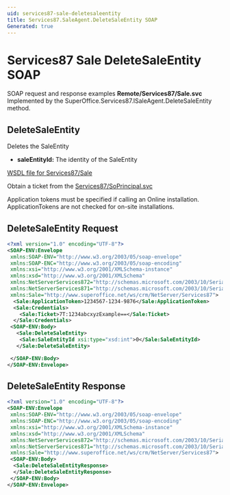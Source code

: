 ```yaml
---
uid: services87-sale-deletesaleentity
title: Services87.SaleAgent.DeleteSaleEntity SOAP
Generated: true
---
```


# Services87 Sale DeleteSaleEntity SOAP

SOAP request and response examples **Remote/Services87/Sale.svc**
Implemented by the <see cref="M:SuperOffice.Services87.ISaleAgent.DeleteSaleEntity">SuperOffice.Services87.ISaleAgent.DeleteSaleEntity</see> method.

## DeleteSaleEntity

Deletes the SaleEntity

* **saleEntityId:** The identity of the SaleEntity



[WSDL file for Services87/Sale](../Services87-Sale.md)

Obtain a ticket from the [Services87/SoPrincipal.svc](../SoPrincipal/SoPrincipal.md)

Application tokens must be specified if calling an Online installation. ApplicationTokens are not checked for on-site installations.

## DeleteSaleEntity Request

```xml
<?xml version="1.0" encoding="UTF-8"?>
<SOAP-ENV:Envelope
 xmlns:SOAP-ENV="http://www.w3.org/2003/05/soap-envelope"
 xmlns:SOAP-ENC="http://www.w3.org/2003/05/soap-encoding"
 xmlns:xsi="http://www.w3.org/2001/XMLSchema-instance"
 xmlns:xsd="http://www.w3.org/2001/XMLSchema"
 xmlns:NetServerServices872="http://schemas.microsoft.com/2003/10/Serialization/Arrays"
 xmlns:NetServerServices871="http://schemas.microsoft.com/2003/10/Serialization/"
 xmlns:Sale="http://www.superoffice.net/ws/crm/NetServer/Services87">
  <Sale:ApplicationToken>1234567-1234-9876</Sale:ApplicationToken>
  <Sale:Credentials>
    <Sale:Ticket>7T:1234abcxyzExample==</Sale:Ticket>
  </Sale:Credentials>
 <SOAP-ENV:Body>
   <Sale:DeleteSaleEntity>
    <Sale:SaleEntityId xsi:type="xsd:int">0</Sale:SaleEntityId>
   </Sale:DeleteSaleEntity>

 </SOAP-ENV:Body>
</SOAP-ENV:Envelope>

```


## DeleteSaleEntity Response

```xml
<?xml version="1.0" encoding="UTF-8"?>
<SOAP-ENV:Envelope
 xmlns:SOAP-ENV="http://www.w3.org/2003/05/soap-envelope"
 xmlns:SOAP-ENC="http://www.w3.org/2003/05/soap-encoding"
 xmlns:xsi="http://www.w3.org/2001/XMLSchema-instance"
 xmlns:xsd="http://www.w3.org/2001/XMLSchema"
 xmlns:NetServerServices872="http://schemas.microsoft.com/2003/10/Serialization/Arrays"
 xmlns:NetServerServices871="http://schemas.microsoft.com/2003/10/Serialization/"
 xmlns:Sale="http://www.superoffice.net/ws/crm/NetServer/Services87">
 <SOAP-ENV:Body>
  <Sale:DeleteSaleEntityResponse>
  </Sale:DeleteSaleEntityResponse>
 </SOAP-ENV:Body>
</SOAP-ENV:Envelope>

```


